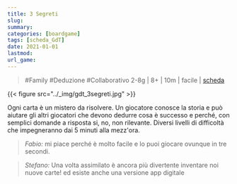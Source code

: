 ```yaml
---
title: 3 Segreti
slug: 
summary: 
categories: [boardgame]
tags: [scheda_GdT]
date: 2021-01-01
lastmod: 
url_game: 
---
```

> #Family #Deduzione #Collaborativo
> 2-8g | 8+ | 10m | facile | [scheda](https://www.boardgamegeek.com/boardgame/218314/3-secrets)  

{{< figure src="../_img/gdt_3segreti.jpg" >}}

Ogni carta è un mistero da risolvere.
Un giocatore conosce la storia e può aiutare gli altri giocatori che devono dedurre cosa è successo e perché, con semplici domande a risposta si, no, non rilevante.
Diversi livelli di difficoltà che impegneranno dai 5 minuti alla mezz'ora.

> *Fabio:*
> mi piace perché è molto facile e lo puoi giocare ovunque in tre secondi. 

> *Stefano:*
> Una volta assimilato è ancora più divertente inventare noi nuove carte! ed esiste anche una versione app digitale
